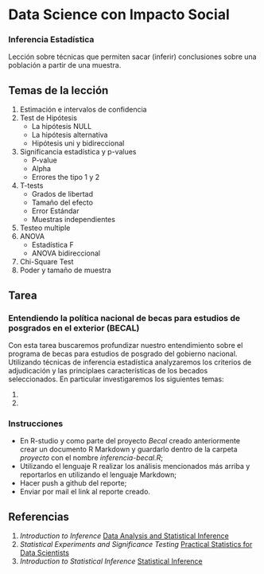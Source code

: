 # Data Science con Impacto Social

### Inferencia Estadística

Lección sobre técnicas que permiten sacar (inferir) conclusiones sobre una población a partir de una muestra.

## Temas de la lección

1. Estimación e intervalos de confidencia
2. Test de Hipótesis
	+ La hipótesis NULL
	+ La hipótesis alternativa
	+ Hipótesis uni y bidireccional
3. Significancia estadística y p-values
	+ P-value
	+ Alpha
	+ Errores the tipo 1 y 2
4. T-tests
	+ Grados de libertad
	+ Tamaño del efecto
	+ Error Estándar
	+ Muestras independientes
5. Testeo multiple
6. ANOVA
	+ Estadística F
	+ ANOVA bidireccional
7. Chi-Square Test
8. Poder y tamaño de muestra

## Tarea

### Entendiendo la política nacional de becas para estudios de posgrados en el exterior (BECAL)

Con esta tarea buscaremos profundizar nuestro entendimiento sobre el programa de becas para estudios de posgrado del gobierno nacional. Utilizando técnicas de inferencia estadística analyzaremos los criterios de adjudicación y las principlaes características de los becados seleccionados. En particular investigaremos los siguientes temas:

1.
2.

### Instrucciones

* En R-studio y como parte del proyecto _Becal_ creado anteriormente crear un documento R Markdown y guardarlo dentro de la carpeta _proyecto_ con el nombre _inferencia-becal.R_;
* Utilizando el lenguaje R realizar los análisis mencionados más arriba y reportarlos en utilizando el lenguaje Markdown;
* Hacer push a github del reporte;
* Enviar por mail el link al reporte creado.

## Referencias

1. _Introduction to Inference_ [Data Analysis and Statistical Inference](https://www.dropbox.com/s/7rgna7g7alcklir/lecture_slides-unit1_part3_1_sim_inference.pdf?dl=0)
2. _Statistical Experiments and Significance Testing_ [Practical Statistics for Data Scientists](https://www.amazon.com/Practical-Statistics-Data-Scientists-Essential/dp/1491952962/ref=sr_1_1?s=books&ie=UTF8&qid=1504535426&sr=1-1&keywords=practical+statistics+for+data+scientists)
3. _Introduction to Statistical Inference_ [Statistical Inference](https://github.com/DataScienceSpecialization/courses/blob/master/06_StatisticalInference/01_01_Introduction/index.Rmd)